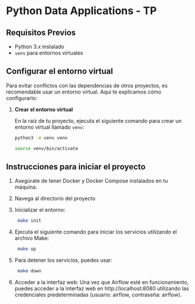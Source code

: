# Python Data Applications - TP



## Requisitos Previos

- Python 3.x instalado
- `venv` para entornos virtuales

## Configurar el entorno virtual

Para evitar conflictos con las dependencias de otros proyectos, es recomendable usar un entorno virtual. Aquí te explicamos cómo configurarlo:

1. **Crear el entorno virtual**

   En la raíz de tu proyecto, ejecuta el siguiente comando para crear un entorno virtual llamado `venv`:

   ```bash
   python3 -m venv venv

   source venv/bin/activate

## Instrucciones para iniciar el proyecto

1. Asegúrate de tener Docker y Docker Compose instalados en tu máquina.

2. Navega al directorio del proyecto

3. Inicializar el entorno:
   ```bash
    make init
   ```
4. Ejecuta el siguiente comando para iniciar los servicios utilizando el archivo Make:
   ```bash
    make up
   ```
5. Para detener los servicios, puedes usar:
   ```bash
    make down
   ```
6. Acceder a la interfaz web:
Una vez que Airflow esté en funcionamiento, puedes acceder a la interfaz web en http://localhost:8080 utilizando las credenciales predeterminadas (usuario: airflow, contraseña: airflow).
